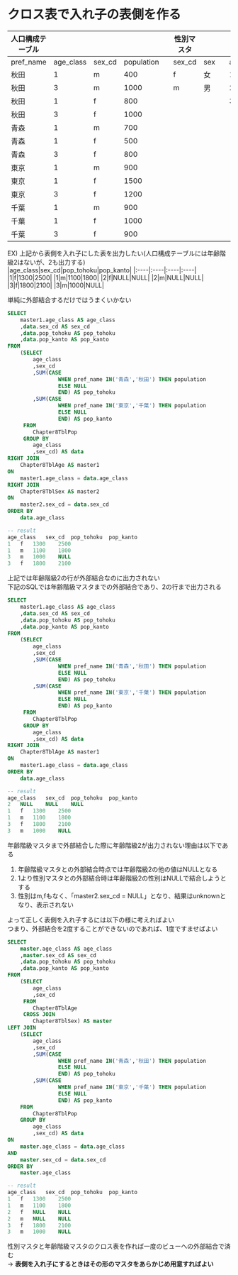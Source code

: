 # クロス表で入れ子の表側を作る
| 人口構成テーブル       |           |        |        |   | 性別マスタ |       |   | 年齢階級マスタ |           |
|------------------------|-----------|--------|--------|---|------------|-------|---|----------------|-----------|
| pref_name              | age_class | sex_cd | population |   | sex_cd     | sex   |   | age_class      | age_range |
| 秋田                   | 1         | m      | 400        |   | f          | 女    |   | 1              | 21～30歳   |
| 秋田                   | 3         | m      | 1000       |   | m          | 男    |   | 2              | 31～40歳   |
| 秋田                   | 1         | f      | 800        |   |            |       |   | 3              | 41～50歳   |
| 秋田                   | 3         | f      | 1000       |   |            |       |   |                |           |
| 青森                   | 1         | m      | 700        |   |            |       |   |                |           |
| 青森                   | 1         | f      | 500        |   |            |       |   |                |           |
| 青森                   | 3         | f      | 800        |   |            |       |   |                |           |
| 東京                   | 1         | m      | 900        |   |            |       |   |                |           |
| 東京                   | 1         | f      | 1500       |   |            |       |   |                |           |
| 東京                   | 3         | f      | 1200       |   |            |       |   |                |           |
| 千葉                   | 1         | m      | 900        |   |            |       |   |                |           |
| 千葉                   | 1         | f      | 1000       |   |            |       |   |                |           |
| 千葉                   | 3         | f      | 900        |   |            |       |   |                |           |

EX) 上記から表側を入れ子にした表を出力したい(人口構成テーブルには年齢階級2はないが、2も出力する)  
|age_class|sex_cd|pop_tohoku|pop_kanto|
|:----|:----|:----|:----|
|1|f|1300|2500|
|1|m|1100|1800|
|2|f|NULL|NULL|
|2|m|NULL|NULL|
|3|f|1800|2100|
|3|m|1000|NULL|

単純に外部結合するだけではうまくいかない
``` sql
SELECT
	master1.age_class AS age_class
	,data.sex_cd AS sex_cd
	,data.pop_tohoku AS pop_tohoku
	,data.pop_kanto AS pop_kanto
FROM
	(SELECT
		age_class
		,sex_cd
		,SUM(CASE
				WHEN pref_name IN('青森','秋田') THEN population
				ELSE NULL
				END) AS pop_tohoku
		,SUM(CASE
				WHEN pref_name IN('東京','千葉') THEN population
				ELSE NULL
				END) AS pop_kanto
	 FROM
		Chapter8TblPop
	 GROUP BY
		age_class
		,sex_cd) AS data
RIGHT JOIN
	Chapter8TblAge AS master1
ON
	master1.age_class = data.age_class
RIGHT JOIN
	Chapter8TblSex AS master2
ON
	master2.sex_cd = data.sex_cd
ORDER BY
	data.age_class

-- result
age_class	sex_cd	pop_tohoku	pop_kanto
1	f	1300	2500
1	m	1100	1800
3	m	1000	NULL
3	f	1800	2100
```
上記では年齢階級2の行が外部結合なのに出力されない  
下記のSQLでは年齢階級マスタまでの外部結合であり、2の行まで出力される
``` sql
SELECT
	master1.age_class AS age_class
	,data.sex_cd AS sex_cd
	,data.pop_tohoku AS pop_tohoku
	,data.pop_kanto AS pop_kanto
FROM
	(SELECT
		age_class
		,sex_cd
		,SUM(CASE
				WHEN pref_name IN('青森','秋田') THEN population
				ELSE NULL
				END) AS pop_tohoku
		,SUM(CASE
				WHEN pref_name IN('東京','千葉') THEN population
				ELSE NULL
				END) AS pop_kanto
	 FROM
		Chapter8TblPop
	 GROUP BY
		age_class
		,sex_cd) AS data
RIGHT JOIN
	Chapter8TblAge AS master1
ON
	master1.age_class = data.age_class
ORDER BY
	data.age_class

-- result
age_class	sex_cd	pop_tohoku	pop_kanto
2	NULL	NULL	NULL
1	f	1300	2500
1	m	1100	1800
3	f	1800	2100
3	m	1000	NULL
```
年齢階級マスタまで外部結合した際に年齢階級2が出力されない理由は以下である
1. 年齢階級マスタとの外部結合時点では年齢階級2の他の値はNULLとなる
2. 1より性別マスタとの外部結合時は年齢階級2の性別はNULLで結合しようとする
3. 性別はm,fもなく、「master2.sex_cd = NULL」となり、結果はunknownとなり、表示されない

よって正しく表側を入れ子するには以下の様に考えればよい  
つまり、外部結合を2度することができないのであれば、1度ですませばよい
``` sql
SELECT
	master.age_class AS age_class
	,master.sex_cd AS sex_cd
	,data.pop_tohoku AS pop_tohoku
	,data.pop_kanto AS pop_kanto
FROM
	(SELECT
		age_class
		,sex_cd
	 FROM
		Chapter8TblAge
	 CROSS JOIN
		Chapter8TblSex) AS master
LEFT JOIN
	(SELECT
		age_class
		,sex_cd
		,SUM(CASE
				WHEN pref_name IN('青森','秋田') THEN population
				ELSE NULL
				END) AS pop_tohoku
		,SUM(CASE
				WHEN pref_name IN('東京','千葉') THEN population
				ELSE NULL
				END) AS pop_kanto
	FROM
		Chapter8TblPop
	GROUP BY
		age_class
		,sex_cd) AS data
ON
	master.age_class = data.age_class
AND
	master.sex_cd = data.sex_cd
ORDER BY
	master.age_class

-- result
age_class	sex_cd	pop_tohoku	pop_kanto
1	f	1300	2500
1	m	1100	1800
2	f	NULL	NULL
2	m	NULL	NULL
3	f	1800	2100
3	m	1000	NULL
```
性別マスタと年齢階級マスタのクロス表を作れば一度のビューへの外部結合で済む  
-> **表側を入れ子にするときはその形のマスタをあらかじめ用意すればよい**
